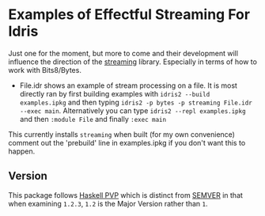 Examples of Effectful Streaming For Idris
=====

Just one for the moment, but more to come and their development will influence the direction of the [streaming](https://github.com/MarcelineVQ/idris2-streaming) library. Especially in terms of how to work with Bits8/Bytes.

* File.idr shows an example of stream processing on a file.
  It is most directly ran by first building examples with `idris2 --build examples.ipkg` and then typing `idris2 -p bytes -p streaming File.idr --exec main`. Alternatively you can type `idris2 --repl examples.ipkg` and then `:module File` and finally `:exec main`

This currently installs `streaming` when built (for my own convenience) comment out the 'prebuild' line in examples.ipkg if you don't want this to happen.

Version
-------

This package follows [Haskell PVP](https://pvp.haskell.org/) which is distinct from [SEMVER](https://semver.org/) in that when examining `1.2.3`, `1.2`  is the Major Version rather than `1`.
